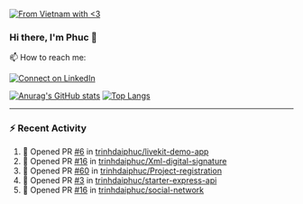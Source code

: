 [![From Vietnam with <3](https://raw.githubusercontent.com/webuild-community/badge/master/svg/love.svg)](https://webuild.community)

### Hi there, I'm Phuc 👋

📫 How to reach me:

[![Connect on LinkedIn](https://img.shields.io/badge/--linkedin?label=LinkedIn&logo=LinkedIn&style=social)](https://www.linkedin.com/in/trinh-dai-phuc/)


[![Anurag's GitHub stats](https://phuc-github-readme-stats.vercel.app/api?username=trinhdaiphuc&count_private=true&show_icons=true&theme=synthwave)](https://github.com/anuraghazra/github-readme-stats)
[![Top Langs](https://phuc-github-readme-stats.vercel.app/api/top-langs/?username=trinhdaiphuc&theme=synthwave&show_icons=true&layout=compact&langs_count=8&hide=html,css,scss,less,handlebars,ejs)](https://github.com/anuraghazra/github-readme-stats)


---

### :zap: Recent Activity

<!--START_SECTION:activity-->
1. 💪 Opened PR [#6](https://github.com/trinhdaiphuc/livekit-demo-app/pull/6) in [trinhdaiphuc/livekit-demo-app](https://github.com/trinhdaiphuc/livekit-demo-app)
2. 💪 Opened PR [#16](https://github.com/trinhdaiphuc/Xml-digital-signature/pull/16) in [trinhdaiphuc/Xml-digital-signature](https://github.com/trinhdaiphuc/Xml-digital-signature)
3. 💪 Opened PR [#60](https://github.com/trinhdaiphuc/Project-registration/pull/60) in [trinhdaiphuc/Project-registration](https://github.com/trinhdaiphuc/Project-registration)
4. 💪 Opened PR [#3](https://github.com/trinhdaiphuc/starter-express-api/pull/3) in [trinhdaiphuc/starter-express-api](https://github.com/trinhdaiphuc/starter-express-api)
5. 💪 Opened PR [#16](https://github.com/trinhdaiphuc/social-network/pull/16) in [trinhdaiphuc/social-network](https://github.com/trinhdaiphuc/social-network)
<!--END_SECTION:activity-->

